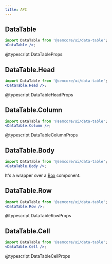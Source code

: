 ```yaml
---
title: API
---
```


## DataTable

```jsx
import DataTable from '@semcore/ui/data-table';
<DataTable />;
```

@typescript DataTableProps

## DataTable.Head

```jsx
import DataTable from '@semcore/ui/data-table';
<DataTable.Head />;
```

@typescript DataTableHeadProps

## DataTable.Column

```jsx
import DataTable from '@semcore/ui/data-table';
<DataTable.Column />;
```

@typescript DataTableColumnProps

## DataTable.Body

```jsx
import DataTable from '@semcore/ui/data-table';
<DataTable.Body />;
```

It's a wrapper over a [Box](/layout/box-system/box-api/#a3cfce) component.

## DataTable.Row

```jsx
import DataTable from '@semcore/ui/data-table';
<DataTable.Row />;
```

@typescript DataTableRowProps

## DataTable.Cell

```jsx
import DataTable from '@semcore/ui/data-table';
<DataTable.Cell />;
```

@typescript DataTableCellProps
